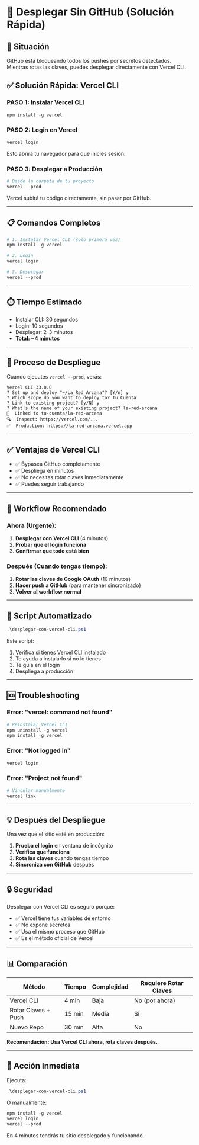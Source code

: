 # 🚀 Desplegar Sin GitHub (Solución Rápida)

## 🎯 Situación

GitHub está bloqueando todos los pushes por secretos detectados.
Mientras rotas las claves, puedes desplegar directamente con Vercel CLI.

## ✅ Solución Rápida: Vercel CLI

### PASO 1: Instalar Vercel CLI

```powershell
npm install -g vercel
```

### PASO 2: Login en Vercel

```powershell
vercel login
```

Esto abrirá tu navegador para que inicies sesión.

### PASO 3: Desplegar a Producción

```powershell
# Desde la carpeta de tu proyecto
vercel --prod
```

Vercel subirá tu código directamente, sin pasar por GitHub.

---

## 📋 Comandos Completos

```powershell
# 1. Instalar Vercel CLI (solo primera vez)
npm install -g vercel

# 2. Login
vercel login

# 3. Desplegar
vercel --prod
```

---

## ⏱️ Tiempo Estimado

- Instalar CLI: 30 segundos
- Login: 10 segundos
- Desplegar: 2-3 minutos
- **Total: ~4 minutos**

---

## 🔄 Proceso de Despliegue

Cuando ejecutes `vercel --prod`, verás:

```
Vercel CLI 33.0.0
? Set up and deploy "~/La_Red_Arcana"? [Y/n] y
? Which scope do you want to deploy to? Tu Cuenta
? Link to existing project? [y/N] y
? What's the name of your existing project? la-red-arcana
🔗  Linked to tu-cuenta/la-red-arcana
🔍  Inspect: https://vercel.com/...
✅  Production: https://la-red-arcana.vercel.app
```

---

## ✅ Ventajas de Vercel CLI

- ✅ Bypasea GitHub completamente
- ✅ Despliega en minutos
- ✅ No necesitas rotar claves inmediatamente
- ✅ Puedes seguir trabajando

---

## 🔄 Workflow Recomendado

### Ahora (Urgente):
1. **Desplegar con Vercel CLI** (4 minutos)
2. **Probar que el login funciona**
3. **Confirmar que todo está bien**

### Después (Cuando tengas tiempo):
1. **Rotar las claves de Google OAuth** (10 minutos)
2. **Hacer push a GitHub** (para mantener sincronizado)
3. **Volver al workflow normal**

---

## 🎯 Script Automatizado

```powershell
.\desplegar-con-vercel-cli.ps1
```

Este script:
1. Verifica si tienes Vercel CLI instalado
2. Te ayuda a instalarlo si no lo tienes
3. Te guía en el login
4. Despliega a producción

---

## 🆘 Troubleshooting

### Error: "vercel: command not found"

```powershell
# Reinstalar Vercel CLI
npm uninstall -g vercel
npm install -g vercel
```

### Error: "Not logged in"

```powershell
vercel login
```

### Error: "Project not found"

```powershell
# Vincular manualmente
vercel link
```

---

## 💡 Después del Despliegue

Una vez que el sitio esté en producción:

1. **Prueba el login** en ventana de incógnito
2. **Verifica que funciona**
3. **Rota las claves** cuando tengas tiempo
4. **Sincroniza con GitHub** después

---

## 🔒 Seguridad

Desplegar con Vercel CLI es seguro porque:

- ✅ Vercel tiene tus variables de entorno
- ✅ No expone secretos
- ✅ Usa el mismo proceso que GitHub
- ✅ Es el método oficial de Vercel

---

## 📊 Comparación

| Método | Tiempo | Complejidad | Requiere Rotar Claves |
|--------|--------|-------------|----------------------|
| Vercel CLI | 4 min | Baja | No (por ahora) |
| Rotar Claves + Push | 15 min | Media | Sí |
| Nuevo Repo | 30 min | Alta | No |

**Recomendación: Usa Vercel CLI ahora, rota claves después.**

---

## 🎯 Acción Inmediata

Ejecuta:

```powershell
.\desplegar-con-vercel-cli.ps1
```

O manualmente:

```powershell
npm install -g vercel
vercel login
vercel --prod
```

En 4 minutos tendrás tu sitio desplegado y funcionando.
